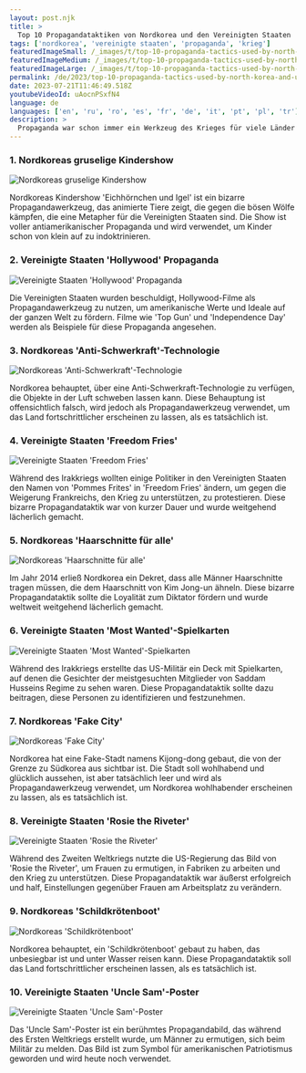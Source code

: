 ```yaml
---
layout: post.njk
title: >
  Top 10 Propagandataktiken von Nordkorea und den Vereinigten Staaten
tags: ['nordkorea', 'vereinigte staaten', 'propaganda', 'krieg']
featuredImageSmall: /_images/t/top-10-propaganda-tactics-used-by-north-korea-and-united-states-cover-de-small.webp
featuredImageMedium: /_images/t/top-10-propaganda-tactics-used-by-north-korea-and-united-states-cover-de-medium.webp
featuredImageLarge: /_images/t/top-10-propaganda-tactics-used-by-north-korea-and-united-states-cover-de-large.webp
permalink: /de/2023/top-10-propaganda-tactics-used-by-north-korea-and-united-states.html
date: 2023-07-21T11:46:49.518Z
youtubeVideoId: uAocnPSxfN4
language: de
languages: ['en', 'ru', 'ro', 'es', 'fr', 'de', 'it', 'pt', 'pl', 'tr']
description: >
  Propaganda war schon immer ein Werkzeug des Krieges für viele Länder in der Geschichte. Sowohl Nordkorea als auch die Vereinigten Staaten sind für ihre bizarre Propagandataktiken bekannt, die die Welt schockiert haben. Hier sind die zehn bizarrsten Propagandataktiken von Nordkorea und den Vereinigten Staaten.
---
```


### 1. Nordkoreas gruselige Kindershow

![Nordkoreas gruselige Kindershow](/_images/b/b755ecc726e5e9526742093c20d165fd-medium.webp)

Nordkoreas Kindershow 'Eichhörnchen und Igel' ist ein bizarre Propagandawerkzeug, das animierte Tiere zeigt, die gegen die bösen Wölfe kämpfen, die eine Metapher für die Vereinigten Staaten sind. Die Show ist voller antiamerikanischer Propaganda und wird verwendet, um Kinder schon von klein auf zu indoktrinieren.

### 2. Vereinigte Staaten 'Hollywood' Propaganda

![Vereinigte Staaten 'Hollywood' Propaganda](/_images/4/4e0fd57e3c0ac4cbb4539994bb587d6d-medium.webp)

Die Vereinigten Staaten wurden beschuldigt, Hollywood-Filme als Propagandawerkzeug zu nutzen, um amerikanische Werte und Ideale auf der ganzen Welt zu fördern. Filme wie 'Top Gun' und 'Independence Day' werden als Beispiele für diese Propaganda angesehen.

### 3. Nordkoreas 'Anti-Schwerkraft'-Technologie

![Nordkoreas 'Anti-Schwerkraft'-Technologie](/_images/c/c82620905d1f4a1f00f6ed1c3c2f8b75-medium.webp)

Nordkorea behauptet, über eine Anti-Schwerkraft-Technologie zu verfügen, die Objekte in der Luft schweben lassen kann. Diese Behauptung ist offensichtlich falsch, wird jedoch als Propagandawerkzeug verwendet, um das Land fortschrittlicher erscheinen zu lassen, als es tatsächlich ist.

### 4. Vereinigte Staaten 'Freedom Fries'

![Vereinigte Staaten 'Freedom Fries'](/_images/5/590e09e2091d6fae3a3e720a54e436a5-medium.webp)

Während des Irakkriegs wollten einige Politiker in den Vereinigten Staaten den Namen von 'Pommes Frites' in 'Freedom Fries' ändern, um gegen die Weigerung Frankreichs, den Krieg zu unterstützen, zu protestieren. Diese bizarre Propagandataktik war von kurzer Dauer und wurde weitgehend lächerlich gemacht.

### 5. Nordkoreas 'Haarschnitte für alle'

![Nordkoreas 'Haarschnitte für alle'](/_images/2/267674cccfa76d70837a57c1a163738b-medium.webp)

Im Jahr 2014 erließ Nordkorea ein Dekret, dass alle Männer Haarschnitte tragen müssen, die dem Haarschnitt von Kim Jong-un ähneln. Diese bizarre Propagandataktik sollte die Loyalität zum Diktator fördern und wurde weltweit weitgehend lächerlich gemacht.

### 6. Vereinigte Staaten 'Most Wanted'-Spielkarten

![Vereinigte Staaten 'Most Wanted'-Spielkarten](/_images/f/f2249d6410c61b036bbe1f4199973d43-medium.webp)

Während des Irakkriegs erstellte das US-Militär ein Deck mit Spielkarten, auf denen die Gesichter der meistgesuchten Mitglieder von Saddam Husseins Regime zu sehen waren. Diese Propagandataktik sollte dazu beitragen, diese Personen zu identifizieren und festzunehmen.

### 7. Nordkoreas 'Fake City'

![Nordkoreas 'Fake City'](/_images/c/c0f1badbfb3569bf716fafb9f194ca2e-medium.webp)

Nordkorea hat eine Fake-Stadt namens Kijong-dong gebaut, die von der Grenze zu Südkorea aus sichtbar ist. Die Stadt soll wohlhabend und glücklich aussehen, ist aber tatsächlich leer und wird als Propagandawerkzeug verwendet, um Nordkorea wohlhabender erscheinen zu lassen, als es tatsächlich ist.

### 8. Vereinigte Staaten 'Rosie the Riveter'

![Vereinigte Staaten 'Rosie the Riveter'](/_images/3/3426963432046786516109fa05c35bd7-medium.webp)

Während des Zweiten Weltkriegs nutzte die US-Regierung das Bild von 'Rosie the Riveter', um Frauen zu ermutigen, in Fabriken zu arbeiten und den Krieg zu unterstützen. Diese Propagandataktik war äußerst erfolgreich und half, Einstellungen gegenüber Frauen am Arbeitsplatz zu verändern.

### 9. Nordkoreas 'Schildkrötenboot'

![Nordkoreas 'Schildkrötenboot'](/_images/2/2035e983bf73a31ebfd46ed5f9413fdb-medium.webp)

Nordkorea behauptet, ein 'Schildkrötenboot' gebaut zu haben, das unbesiegbar ist und unter Wasser reisen kann. Diese Propagandataktik soll das Land fortschrittlicher erscheinen lassen, als es tatsächlich ist.

### 10. Vereinigte Staaten 'Uncle Sam'-Poster

![Vereinigte Staaten 'Uncle Sam'-Poster](/_images/6/6dbb42f0993daafaa0214b70a3da8ce5-medium.webp)

Das 'Uncle Sam'-Poster ist ein berühmtes Propagandabild, das während des Ersten Weltkriegs erstellt wurde, um Männer zu ermutigen, sich beim Militär zu melden. Das Bild ist zum Symbol für amerikanischen Patriotismus geworden und wird heute noch verwendet.

